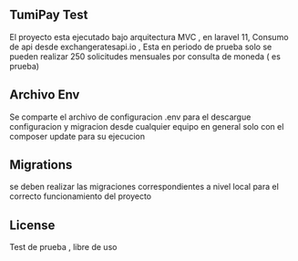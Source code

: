 
## TumiPay Test

El proyecto esta ejecutado bajo arquitectura MVC , en laravel 11, Consumo de api desde exchangeratesapi.io , Esta en periodo de prueba solo se pueden realizar 250 solicitudes mensuales por consulta de moneda ( es prueba)

## Archivo Env

Se comparte el archivo de configuracion .env para el descargue configuracion y migracion desde cualquier equipo en general solo con el composer update para su ejecucion

## Migrations

se deben realizar las migraciones correspondientes a nivel local para el correcto funcionamiento del proyecto


## License

Test de prueba , libre de uso
